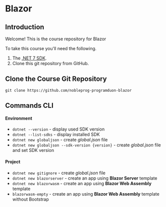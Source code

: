 # Blazor

## Introduction

Welcome! This is the course repository for Blazor

To take this course you'll need the following.

1. The [.NET 7 SDK](https://dotnet.microsoft.com/en-us/download/dotnet/7.0).
2. Clone this git repository from GitHub.

## Clone the Course Git Repository

```
git clone https://github.com/nobleprog-programduon-blazor
```

## Commands CLI

#### Environment

- `dotnet --version` - display used SDK version
- `dotnet --list-sdks` - display installed SDK
- `dotnet new globaljson` - create _global.json_ file
- `dotnet new globaljson --sdk-version {version}` - create _global.json_ file and set SDK version

#### Project

- `dotnet new gitignore` - create _global.json_ file
- `dotnet new blazorserver` - create an app using  **Blazor Server** template
- `dotnet new blazorwasm` - create an app using **Blazor Web Assembly** template
- `blazorwasm-empty` -  create an app using **Blazor Web Assembly** template without Bootstrap
